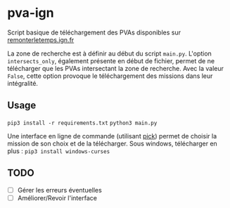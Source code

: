 # pva-ign

Script basique de téléchargement des PVAs disponibles sur [remonterletemps.ign.fr](https://remonterletemps.ign.fr)

La zone de recherche est à définir au début du script `main.py`.
L'option `intersects_only`, également présente en début de fichier, permet de ne télécharger que les PVAs intersectant la zone de recherche. Avec la valeur `False`, cette option provoque le téléchargement des missions dans leur intégralité.

## Usage

`pip3 install -r requirements.txt`
`python3 main.py`

Une interface en ligne de commande (utilisant [pick](https://github.com/wong2/pick)) permet de choisir la mission de son choix et de la télécharger. Sous windows, télécharger en plus : `pip3 install windows-curses`

## TODO

- [ ] Gérer les erreurs éventuelles
- [ ] Améliorer/Revoir l'interface
